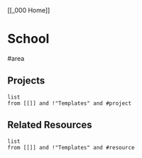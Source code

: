 [[_000 Home]]
# School
#area
## Projects
```dataview
list
from [[]] and !"Templates" and #project
```

## Related Resources
```dataview
list
from [[]] and !"Templates" and #resource
```


